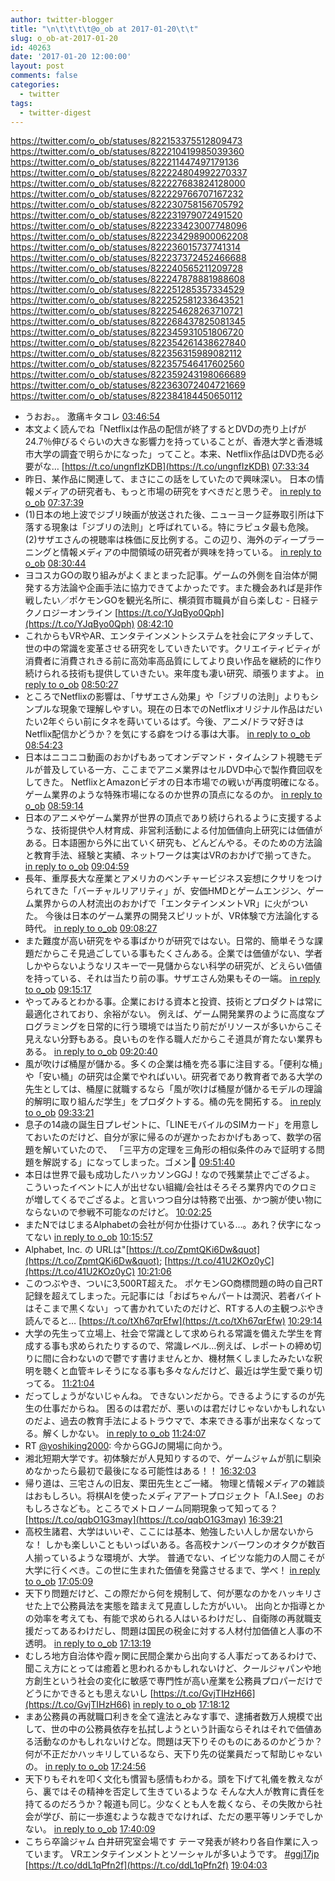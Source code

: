 ```yaml
---
author: twitter-blogger
title: "\n\t\t\t\t@o_ob at 2017-01-20\t\t"
slug: o_ob-at-2017-01-20
id: 40263
date: '2017-01-20 12:00:00'
layout: post
comments: false
categories:
  - twitter
tags:
  - twitter-digest
---
```


https://twitter.com/o_ob/statuses/822153375512809473 https://twitter.com/o_ob/statuses/822210419985039360 https://twitter.com/o_ob/statuses/822211447497179136 https://twitter.com/o_ob/statuses/822224804992270337 https://twitter.com/o_ob/statuses/822227683824128000 https://twitter.com/o_ob/statuses/822229766707167232 https://twitter.com/o_ob/statuses/822230758156705792 https://twitter.com/o_ob/statuses/822231979072491520 https://twitter.com/o_ob/statuses/822233423007748096 https://twitter.com/o_ob/statuses/822234298900062208 https://twitter.com/o_ob/statuses/822236015737741314 https://twitter.com/o_ob/statuses/822237372452466688 https://twitter.com/o_ob/statuses/822240565211209728 https://twitter.com/o_ob/statuses/822247878881988608 https://twitter.com/o_ob/statuses/822251285357334529 https://twitter.com/o_ob/statuses/822252581233643521 https://twitter.com/o_ob/statuses/822254628263710721 https://twitter.com/o_ob/statuses/822268437825081345 https://twitter.com/o_ob/statuses/822345931051806720 https://twitter.com/o_ob/statuses/822354261438627840 https://twitter.com/o_ob/statuses/822356315989082112 https://twitter.com/o_ob/statuses/822357546417602560 https://twitter.com/o_ob/statuses/822359243198066689 https://twitter.com/o_ob/statuses/822363072404721669 https://twitter.com/o_ob/statuses/822384184450650112

*   うおお。。 激痛キタコレ [03:46:54](https://twitter.com/o_ob/statuses/822153375512809473)
*   本文よく読んでね「Netflixは作品の配信が終了するとDVDの売り上げが24.7％伸びるぐらいの大きな影響力を持っていることが、香港大学と香港城市大学の調査で明らかになった」ってこと。本来、Netflix作品はDVD売る必要がな… [https://t.co/ungnfIzKDB](https://t.co/ungnfIzKDB) [07:33:34](https://twitter.com/o_ob/statuses/822210419985039360)
*   昨日、某作品に関連して、まさにこの話をしていたので興味深い。 日本の情報メディアの研究者も、もっと市場の研究をすべきだと思うぞ。 [in reply to o_ob](https://twitter.com/o_ob/statuses/822210419985039360) [07:37:39](https://twitter.com/o_ob/statuses/822211447497179136)
*   (1)日本の地上波でジブリ映画が放送された後、ニューヨーク証券取引所は下落する現象は「ジブリの法則」と呼ばれている。特にラピュタ最も危険。(2)サザエさんの視聴率は株価に反比例する。この辺り、海外のディープラーニングと情報メディアの中間領域の研究者が興味を持っている。 [in reply to o_ob](https://twitter.com/o_ob/statuses/822211447497179136) [08:30:44](https://twitter.com/o_ob/statuses/822224804992270337)
*   ヨコスカGOの取り組みがよくまとまった記事。ゲームの外側を自治体が開発する方法論や企画手法に協力できてよかったです。また機会あれば是非作戦したい／ポケモンGOを観光名所に、横須賀市職員が自ら楽しむ - 日経テクノロジーオンライン [https://t.co/YJqByo0Qph](https://t.co/YJqByo0Qph) [08:42:10](https://twitter.com/o_ob/statuses/822227683824128000)
*   これからもVRやAR、エンタテインメントシステムを社会にアタッチして、世の中の常識を変革させる研究をしていきたいです。クリエイティビティが消費者に消費されきる前に高効率高品質にしてより良い作品を継続的に作り続けられる技術も提供していきたい。来年度も凄い研究、頑張りますよ。 [in reply to o_ob](https://twitter.com/o_ob/statuses/822227683824128000) [08:50:27](https://twitter.com/o_ob/statuses/822229766707167232)
*   ところでNetflixの影響は、「サザエさん効果」や「ジブリの法則」よりもシンプルな現象で理解しやすい。現在の日本でのNetflixオリジナル作品はだいたい2年ぐらい前にタネを蒔いているはず。今後、アニメ/ドラマ好きはNetflix配信かどうか？を気にする癖をつける事は大事。 [in reply to o_ob](https://twitter.com/o_ob/statuses/822210419985039360) [08:54:23](https://twitter.com/o_ob/statuses/822230758156705792)
*   日本はニコニコ動画のおかげもあってオンデマンド・タイムシフト視聴モデルが普及している一方、ここまでアニメ業界はセルDVD中心で製作費回収をしてきた。 NetflixとAmazonビデオの日本市場での戦いが再度明確になる。 ゲーム業界のような特殊市場になるのか世界の頂点になるのか。 [in reply to o_ob](https://twitter.com/o_ob/statuses/822230758156705792) [08:59:14](https://twitter.com/o_ob/statuses/822231979072491520)
*   日本のアニメやゲーム業界が世界の頂点であり続けられるように支援するような、技術提供や人材育成、非営利活動による付加価値向上研究には価値がある。日本語圏から外に出ていく研究も、どんどんやる。そのための方法論と教育手法、経験と実績、ネットワークは実はVRのおかげで揃ってきた。 [in reply to o_ob](https://twitter.com/o_ob/statuses/822231979072491520) [09:04:59](https://twitter.com/o_ob/statuses/822233423007748096)
*   長年、重厚長大な産業とアメリカのベンチャービジネス妄想にクサリをつけられてきた「バーチャルリアリティ」が、安価HMDとゲームエンジン、ゲーム業界からの人材流出のおかげで「エンタテインメントVR」に火がついた。 今後は日本のゲーム業界の開発スピリットが、VR体験で方法論化する時代。 [in reply to o_ob](https://twitter.com/o_ob/statuses/822233423007748096) [09:08:27](https://twitter.com/o_ob/statuses/822234298900062208)
*   また難度が高い研究をやる事ばかりが研究ではない。日常的、簡単そうな課題だからこそ見過ごしている事もたくさんある。企業では価値がない、学者しかやらないようなリスキーで一見儲からない科学の研究が、どえらい価値を持っている、それは当たり前の事。サザエさん効果もその一端。 [in reply to o_ob](https://twitter.com/o_ob/statuses/822234298900062208) [09:15:17](https://twitter.com/o_ob/statuses/822236015737741314)
*   やってみるとわかる事。企業における資本と投資、技術とプロダクトは常に最適化されており、余裕がない。 例えば、ゲーム開発業界のように高度なプログラミングを日常的に行う環境では当たり前だがリソースが多いからこそ見えない分野もある。良いものを作る職人だからこそ道具が育たない業界もある。 [in reply to o_ob](https://twitter.com/o_ob/statuses/822236015737741314) [09:20:40](https://twitter.com/o_ob/statuses/822237372452466688)
*   風が吹けば桶屋が儲かる。多くの企業は桶を売る事に注目する。「便利な桶」や「安い桶」の研究は企業でやればいい。研究者であり教育者である大学の先生としては、桶屋に就職するなら「風が吹けば桶屋が儲かるモデルの理論的解明に取り組んだ学生」をプロダクトする。桶の先を開拓する。 [in reply to o_ob](https://twitter.com/o_ob/statuses/822237372452466688) [09:33:21](https://twitter.com/o_ob/statuses/822240565211209728)
*   息子の14歳の誕生日プレゼントに、「LINEモバイルのSIMカード」を用意しておいたのだけど、自分が家に帰るのが遅かったおかげもあって、数学の宿題を解いていたので、 「三平方の定理を三角形の相似条件のみで証明する問題を解説する」になってしまった。ゴメン🙇 [09:51:40](https://twitter.com/o_ob/statuses/822245174017302528)
*   本日は世界で最も成功したハッカソンGGJ！なので残業禁止でござるよ。 こういったイベントに人が出せない組織/会社はそろそろ業界内でのクロミが増してくるでござるよ。と言いつつ自分は特務で出張、かつ腕が使い物にならないので参戦不可能なのだけど。 [10:02:25](https://twitter.com/o_ob/statuses/822247878881988608)
*   またNではじまるAlphabetの会社が何か仕掛けている...。あれ？伏字になってない [in reply to o_ob](https://twitter.com/o_ob/statuses/822227683824128000) [10:15:57](https://twitter.com/o_ob/statuses/822251285357334529)
*   Alphabet, Inc. の URLは"[https://t.co/ZpmtQKi6Dw&quot](https://t.co/ZpmtQKi6Dw&quot); [https://t.co/41U2KOz0yC](https://t.co/41U2KOz0yC) [10:21:06](https://twitter.com/o_ob/statuses/822252581233643521)
*   このつぶやき、ついに3,500RT超えた。 ポケモンGO商標問題の時の自己RT記録を超えてしまった。元記事には「おばちゃんパートは潤沢、若者バイトはそこまで黒くない」って書かれていたのだけど、RTする人の主観つぶやき読んでると… [https://t.co/tXh67qrEfw](https://t.co/tXh67qrEfw) [10:29:14](https://twitter.com/o_ob/statuses/822254628263710721)
*   大学の先生って立場上、社会で常識として求められる常識を備えた学生を育成する事も求められたりするので、常識レベル…例えば、レポートの締め切りに間に合わないので鬱です書けませんとか、機材無くしましたみたいな釈明を聴くと血管キレそうになる事も多々なんだけど、最近は学生愛で乗り切ってる。 [11:21:04](https://twitter.com/o_ob/statuses/822267670871453696)
*   だってしょうがないじゃんね。 できないンだから。できるようにするのが先生の仕事だからね。 困るのは君だが、悪いのは君だけじゃないかもしれないのだよ、過去の教育手法によるトラウマで、本来できる事が出来なくなってる。解くしかない。 [in reply to o_ob](https://twitter.com/o_ob/statuses/822267670871453696) [11:24:07](https://twitter.com/o_ob/statuses/822268437825081345)
*   RT [@yoshiking2000](https://twitter.com/yoshiking2000): 今からGGJの開場に向かう。
*   湘北短期大学です。初体験だが人見知りするので、ゲームジャムが肌に馴染めなかったら最初で最後になる可能性はある！！ [16:32:03](https://twitter.com/o_ob/statuses/822345931051806720)
*   帰り道は、三宅さんの旧友、栗田先生とご一緒。 物理と情報メディアの雑談はおもしろい。将棋AIを使ったメディアアートプロジェクト「A.I.See」のおもしろさなども。ところでメトロノーム同期現象って知ってる？ [https://t.co/qqbO1G3may](https://t.co/qqbO1G3may) [16:39:21](https://twitter.com/o_ob/statuses/822347771369795584)
*   高校生諸君、大学はいいぞ、ここには基本、<span style="line-height: 1.5;">勉強したい人しか居ないからな！</span> <span style="line-height: 1.5;">しかも楽しいこともいっぱいある。</span>各高校ナンバーワンのオタクが数百人揃っているような環境が、大学。 普通でない、イビツな能力の人間こそが大学に行くべき。この世に生まれた価値を発露させるまで、学べ！ [in reply to o_ob](https://twitter.com/o_ob/statuses/822352806170357761) [17:05:09](https://twitter.com/o_ob/statuses/822354261438627840)
*   天下り問題だけど、この際だから何を規制して、何が悪なのかをハッキリさせた上で公務員法を実態を踏まえて見直しした方がいい。 出向とか指導とかの効率を考えても、有能で求められる人はいるわけだし、自衛隊の再就職支援だってあるわけだし、問題は国民の税金に対する人材付加価値と人事の不透明。 [in reply to o_ob](https://twitter.com/o_ob/statuses/822351029446414339) [17:13:19](https://twitter.com/o_ob/statuses/822356315989082112)
*   むしろ地方自治体や霞ヶ関に民間企業から出向する人事だってあるわけで、聞こえ方にとっては癒着と思われるかもしれないけど、クールジャパンや地方創生という社会の変化に敏感で専門性が高い産業を公務員プロパーだけでどうにかできるとも思えないし [https://t.co/GvjTIHzH66](https://t.co/GvjTIHzH66) [in reply to o_ob](https://twitter.com/o_ob/statuses/822356315989082112) [17:18:12](https://twitter.com/o_ob/statuses/822357546417602560)
*   まあ公務員の再就職口利きを全て違法とみなす事で、逮捕者数万人規模で出して、世の中の公務員依存を払拭しようという計画ならそれはそれで価値ある活動なのかもしれないけどな。問題は天下りそのものにあるのかどうか？何が不正だかハッキリしているなら、天下り先の従業員だって幇助じゃないの。 [in reply to o_ob](https://twitter.com/o_ob/statuses/822357546417602560) [17:24:56](https://twitter.com/o_ob/statuses/822359243198066689)
*   天下りもそれを叩く文化も慣習も感情もわかる。頭を下げて礼儀を教えながら、裏ではその精神を否定して生きているような そんな大人が教育に責任を持てるのだろうか？報道も同じ。少なくとも人を裁くなら、その失敗から社会が学び、前に一歩進むような裁きでなければ、ただの悪平等リンチでしかない。 [in reply to o_ob](https://twitter.com/o_ob/statuses/822359243198066689) [17:40:09](https://twitter.com/o_ob/statuses/822363072404721669)
*   こちら卒論ジャム 白井研究室会場です テーマ発表が終わり各自作業に入っています。 VRエンタテインメントとソーシャルが多いようです。 [#ggj17jp](https://twitter.com/search?q=%23ggj17jp&src=hash) [https://t.co/ddL1qPfn2f](https://t.co/ddL1qPfn2f) [19:04:03](https://twitter.com/o_ob/statuses/822384184450650112)